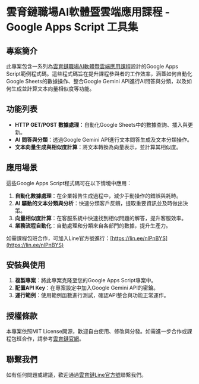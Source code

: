 # 雲育鏈職場AI軟體暨雲端應用課程 - Google Apps Script 工具集

## 專案簡介

此專案包含一系列為[雲育鏈職場AI軟體暨雲端應用課程](https://www.cxcxc.io/agentic-ai-course/)設計的Google Apps Script範例程式碼。這些程式碼旨在提升課程參與者的工作效率，涵蓋如何自動化Google Sheets的數據操作、整合Google Gemini API進行AI問答與分類，以及如何生成並計算文本向量相似度等功能。

## 功能列表

- **HTTP GET/POST 數據處理**：自動化Google Sheets中的數據查詢、插入與更新。
- **AI 問答與分類**：透過Google Gemini API進行文本問答生成及文本分類操作。
- **文本向量生成與相似度計算**：將文本轉換為向量表示，並計算其相似度。

## 應用場景

這些Google Apps Script程式碼可在以下情境中應用：

1. **自動化數據處理**：在企業報告生成過程中，減少手動操作的錯誤與耗時。
2. **AI 驅動的文本分類與分析**：快速分類客戶反饋，提取重要資訊並及時做出決策。
3. **向量相似度計算**：在客服系統中快速找到相似問題的解答，提升客服效率。
4. **業務流程自動化**：自動處理和分類來自各部門的數據，提升生產力。

如需課程包班合作，可加入Line官方號進行：[https://lin.ee/nlPnBYS](https://lin.ee/nlPnBYS)

## 安裝與使用

1. **複製專案**：將此專案克隆至您的Google Apps Script專案中。
2. **配置API Key**：在專案設定中加入Google Gemini API的密鑰。
3. **運行範例**：使用範例函數進行測試，確認API整合與功能正常運作。

## 授權條款

本專案依照MIT License開源，歡迎自由使用、修改與分發。如需進一步合作或課程包班合作，請參考[雲育鏈官網](https://www.cxcxc.io/)。

## 聯繫我們

如有任何問題或建議，歡迎通過[雲育鏈Line官方號](https://lin.ee/nlPnBYS)聯繫我們。
